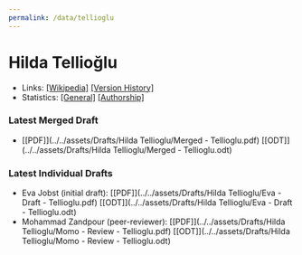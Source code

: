 ```yaml
---
permalink: /data/tellioglu
---
```


# Hilda Tellioğlu
- Links: [\[Wikipedia\]](https://de.wikipedia.org/wiki/Hilda_Tellio%C4%9Flu) [\[Version History\]](https://de.wikipedia.org/w/index.php?title=Hilda_Tellio%C4%9Flu&action=history)
- Statistics: [\[General\]](https://xtools.wmflabs.org/articleinfo/de.wikipedia.org/Hilda%20Tellio%C4%9Flu) [\[Authorship\]](https://xtools.wmflabs.org/articleinfo-authorship/de.wikipedia.org/Hilda_Tellio%C4%9Flu?uselang=de)

### Latest Merged Draft
- [\[PDF\]](../../assets/Drafts/Hilda Tellioglu/Merged - Tellioglu.pdf) [\[ODT\]](../../assets/Drafts/Hilda Tellioglu/Merged - Tellioglu.odt)

### Latest Individual Drafts
- Eva Jobst (initial draft): [\[PDF\]](../../assets/Drafts/Hilda Tellioglu/Eva - Draft - Tellioglu.pdf) [\[ODT\]](../../assets/Drafts/Hilda Tellioglu/Eva - Draft - Tellioglu.odt)
- Mohammad Zandpour (peer-reviewer): [\[PDF\]](../../assets/Drafts/Hilda Tellioglu/Momo - Review - Tellioglu.pdf) [\[ODT\]](../../assets/Drafts/Hilda Tellioglu/Momo - Review - Tellioglu.odt)

